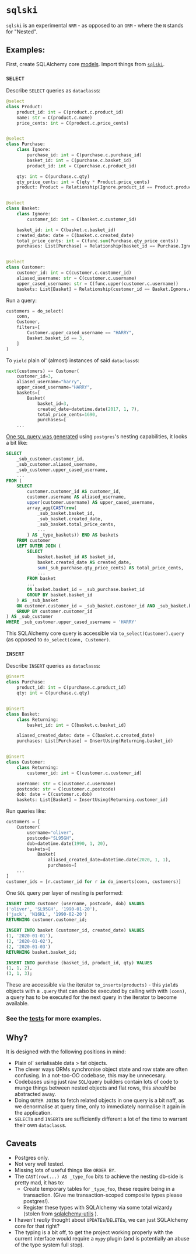 # `sqlski`

`sqlski` is an experimental `NRM` - as opposed to an `ORM` - where the `N` stands for "Nested".

## Examples:

First, create SQLAlchemy core [models](tests/data/model.py). Import things from [`sqlski`](sqlski/__init__.py).

### `SELECT`

Describe `SELECT` queries as `dataclass`s:

```python
@select
class Product:
    product_id: int = C(product.c.product_id)
    name: str = C(product.c.name)
    price_cents: int = C(product.c.price_cents)


@select
class Purchase:
    class Ignore:
        purchase_id: int = C(purchase.c.purchase_id)
        basket_id: int = C(purchase.c.basket_id)
        product_id: int = C(purchase.c.product_id)

    qty: int = C(purchase.c.qty)
    qty_price_cents: int = C(qty * Product.price_cents)
    product: Product = Relationship(Ignore.product_id == Product.product_id)


@select
class Basket:
    class Ignore:
        customer_id: int = C(basket.c.customer_id)

    basket_id: int = C(basket.c.basket_id)
    created_date: date = C(basket.c.created_date)
    total_price_cents: int = C(func.sum(Purchase.qty_price_cents))
    purchases: List[Purchase] = Relationship(basket_id == Purchase.Ignore.basket_id)


@select
class Customer:
    customer_id: int = C(customer.c.customer_id)
    aliased_username: str = C(customer.c.username)
    upper_cased_username: str = C(func.upper(customer.c.username))
    baskets: List[Basket] = Relationship(customer_id == Basket.Ignore.customer_id)
```

Run a query:

```python
customers = do_select(
    conn,
    Customer,
    filters=[
        Customer.upper_cased_username == "HARRY",
        Basket.basket_id == 3,
    ]
)
```

To `yield` plain ol' (almost) instances of said `dataclass`s:

```python
next(customers) == Customer(
    customer_id=3,
    aliased_username="harry",
    upper_cased_username="HARRY",
    baskets=[
        Basket(
            basket_id=3,
            created_date=datetime.date(2017, 1, 7),
            total_price_cents=1690,
            purchases=[
    ...
```

[One `SQL` query was generated](tests/data/expected_query_1.sql) using `postgres`'s nesting capabilities, it looks a bit like:

```sql
SELECT
    _sub_customer.customer_id,
    _sub_customer.aliased_username,
    _sub_customer.upper_cased_username,
    ...
FROM (
    SELECT
        customer.customer_id AS customer_id,
        customer.username AS aliased_username,
        upper(customer.username) AS upper_cased_username,
        array_agg(CAST(row(
            _sub_basket.basket_id,
            _sub_basket.created_date,
            _sub_basket.total_price_cents,
            ...
        ) AS _type_baskets)) END AS baskets
    FROM customer
    LEFT OUTER JOIN (
        SELECT
            basket.basket_id AS basket_id,
            basket.created_date AS created_date,
            sum(_sub_purchase.qty_price_cents) AS total_price_cents,
            ...
        FROM basket
        ...
        ON basket.basket_id = _sub_purchase.basket_id
        GROUP BY basket.basket_id
    ) AS _sub_basket
    ON customer.customer_id = _sub_basket.customer_id AND _sub_basket.basket_id = 3
    GROUP BY customer.customer_id
) AS _sub_customer
WHERE _sub_customer.upper_cased_username = 'HARRY'
```

This SQLAlchemy core query is accessible via `to_select(Customer).query` (as opposed to `do_select(conn, Customer)`.

### `INSERT`

Describe `INSERT` queries as `dataclass`s:

```python
@insert
class Purchase:
    product_id: int = C(purchase.c.product_id)
    qty: int = C(purchase.c.qty)


@insert
class Basket:
    class Returning:
        basket_id: int = C(basket.c.basket_id)

    aliased_created_date: date = C(basket.c.created_date)
    purchases: List[Purchase] = InsertUsing(Returning.basket_id)


@insert
class Customer:
    class Returning:
        customer_id: int = C(customer.c.customer_id)

    username: str = C(customer.c.username)
    postcode: str = C(customer.c.postcode)
    dob: date = C(customer.c.dob)
    baskets: List[Basket] = InsertUsing(Returning.customer_id)
```

Run queries like:

```python
customers = [
    Customer(
        username="oliver",
        postcode="SL95GH",
        dob=datetime.date(1990, 1, 20),
        baskets=[
            Basket(
                aliased_created_date=datetime.date(2020, 1, 1),
                purchases=[
    ...
]
customer_ids = [r.customer_id for r in do_inserts(conn, customers)]
```

One `SQL` query per layer of nesting is performed:

```sql
INSERT INTO customer (username, postcode, dob) VALUES
('oliver', 'SL95GH', '1990-01-20'),
('jack', 'N16KL', '1990-02-20')
RETURNING customer.customer_id;

INSERT INTO basket (customer_id, created_date) VALUES
(1, '2020-01-01'),
(2, '2020-01-02'),
(2, '2020-01-03')
RETURNING basket.basket_id;

INSERT INTO purchase (basket_id, product_id, qty) VALUES
(1, 1, 2),
(3, 1, 3);
```

These are accessible via the iterator `to_inserts(products)` - this `yield`s objects with a `.query` that can also be executed by calling with with `(conn)`, a query has to be executed for the next query in the iterator to become available.

### See the [tests](tests) for more examples.

## Why?

It is designed with the following positions in mind:
- Plain ol' serialisable data > fat objects.
- The clever ways ORMs synchronise object state and row state are often confusing. In a not-too-OO codebase, this may be unnecesary.
- Codebases using just raw `SQL`/query builders contain lots of code to munge things between nested objects and flat rows, this _should_ be abstracted away.
- Doing `OUTER JOIN`s to fetch related objects in one query is a bit naff, as we denormalise at query time, only to immediately normalise it again in the application.
- `SELECT`s and `INSERT`s are sufficiently different a lot of the time to warrant their own `dataclass`s.

## Caveats

- Postgres only.
- Not very well tested.
- Missing lots of useful things like `ORDER BY`.
- The `CAST(row(...) AS _type_foo` bits to achieve the nesting db-side is pretty mad, it has to:
  - Create temporary tables for `_type_foo`, these require being in a transaction. (Give me transaction-scoped composite types please postgres!).
  - Register these types with SQLAlchemy via some total wizardy (stolen from [sqlalchemy-utils](https://sqlalchemy-utils.readthedocs.io/en/latest/_modules/sqlalchemy_utils/types/pg_composite.html) ).
- I haven't _really_ thought about `UPDATE`s/`DELETE`s, we can just SQLAlchemy core for that right?
- The typing is a bit off, to get the project working properly with the current interface would require a `mypy` plugin (and is potentially an abuse of the type system full stop).
